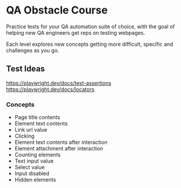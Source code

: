 # QA Obstacle Course

Practice tests for your QA automation suite of choice, with the goal of helping new QA engineers get reps on testing webpages.

Each level explores new concepts getting more difficult, specific and challenges as you go.

## Test Ideas

https://playwright.dev/docs/test-assertions
https://playwright.dev/docs/locators

### Concepts

- Page title contents
- Element text contents
- Link url value
- Clicking
- Element text contents after interaction
- Element attachment after interaction
- Counting elements
- Text input value
- Select value
- Input disabled
- Hidden elements
